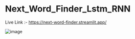# Next_Word_Finder_Lstm_RNN

Live Link :- https://next-word-finder.streamlit.app/

![image](https://github.com/user-attachments/assets/49ec90f5-2479-4709-b6ba-d23ffe5ebd42)
